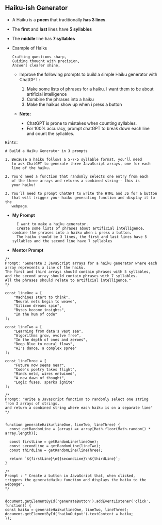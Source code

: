 ## Haiku-ish Generator

- A Haiku is a **poem** that traditionally **has 3 lines**.
- The **first** and **last** lines have **5 syllables**
- The **middle** line has **7 syllables**
- Example of Haiku

  ```
  Crafting questions sharp,
  Guiding thought with precision,
  Answers clearer shine,
  ```

  - Improve the following prompts to build a simple Haiku generator with ChatGPT :

    1. Make some lists of phrases for a haiku. I want them to be about artificial intelligence
    2. Combine the phrases into a haiku
    3. Make the haikus show up when i press a button

  - **Note:**
    - ChatGPT is prone to mistakes when counting syllables.
    - For 100% accuracy, prompt chatGPT to break down each line and count the syllables.

```
Hints:

# Build a Haiku Generator in 3 prompts

1. Because a haiku follows a 5-7-5 syllable format, you'll need
   to ask ChatGPT to generate three JavaScript arrays, one for each
   line of the haiku.

2. You'd need a function that randomly selects one entry from each
   of the three arrays and returns a combined string-- this is
   your haiku!

3. You'll need to prompt ChatGPT to write the HTML and JS for a button
   that will trigger your haiku generating function and display it to the
   webpage.

```

- **My Prompt**

  ```
    I want to make a haiku generator.
    Create some lists of phrases about artificial intelligence, combine the phrases into a haiku when i press a button.
    The haiku should be 3 lines, the first and last lines have 5 syllables and the second line have 7 syllables
  ```

- **Mentor Prompt**

```
/*
Prompt: "Generate 3 JavaScript arrays for a haiku generator where each array represents a line of the haiku.
The first and third arrays should contain phrases with 5 syllables, and the second array should contain phrases with 7 syllables.
All the phrases should relate to artificial intelligence."
*/

const lineOne = [
    "Machines start to think",
    "Neural nets begin to weave",
    "Silicon dreams spin",
    "Bytes become insights",
    "In the hum of code"
];

const lineTwo = [
    "Learning from data's vast sea",
    "Algorithms grow, evolve free",
    "In the depth of ones and zeroes",
    "Deep Blue to neural flows",
    "AI's dance, a complex spree"
];

const lineThree = [
    "Future now seems near",
    "Code's poetry takes flight",
    "Minds meld, wires entwined",
    "A new dawn of thought",
    "Logic fuses, sparks ignite"
];

/*
Prompt: "Write a Javascript function to randomly select one string from 3 arrays of strings,
and return a combined string where each haiku is on a separate line"
*/


function generateHaiku(lineOne, lineTwo, lineThree) {
  const getRandomLine = (array) => array[Math.floor(Math.random() * array.length)];

  const firstLine = getRandomLine(lineOne);
  const secondLine = getRandomLine(lineTwo);
  const thirdLine = getRandomLine(lineThree);

  return `${firstLine}\n${secondLine}\n${thirdLine}`;
}

/*
Prompt : " Create a button in JavaScript that, when clicked,
triggers the generateHaiku function and displays the haiku to the webpage".
*/


document.getElementById('generateButton').addEventListener('click', function() {
const haiku = generateHaiku(lineOne, lineTwo, lineThree);
document.getElementById('haikuOutput').textContent = haiku;
});

```

